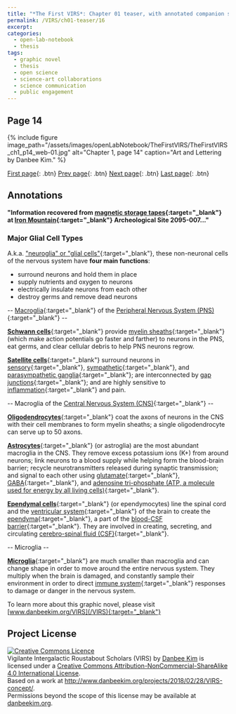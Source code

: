 ```yaml
---
title: "*The First VIRS*: Chapter 01 teaser, with annotated companion script"
permalink: /VIRS/ch01-teaser/16
excerpt: 
categories:
  - open-lab-notebook
  - thesis
tags:
  - graphic novel
  - thesis
  - open science
  - science-art collaborations
  - science communication
  - public engagement
---
```

## Page 14

{% include figure image_path="/assets/images/openLabNotebook/TheFirstVIRS/TheFirstVIRS_ch1_p14_web-01.jpg" 
alt="Chapter 1, page 14" caption="Art and Lettering by Danbee Kim." %}

[First page](http://www.danbeekim.org/VIRS/ch01-teaser/01){: .btn} [Prev page](http://www.danbeekim.org/VIRS/ch01-teaser/15){: .btn} [Next page](http://www.danbeekim.org/VIRS/ch01-teaser/17){: .btn} [Last page](http://www.danbeekim.org/VIRS/ch01-teaser/17){: .btn}

## Annotations

**"Information recovered from [magnetic storage tapes](https://www.bloomberg.com/news/articles/2018-10-17/the-future-of-the-cloud-depends-on-magnetic-tape){:target="_blank"} at [Iron Mountain](https://en.wikipedia.org/wiki/Iron_Mountain_(company)){:target="_blank"} Archeological Site 2095-007..."**

### Major Glial Cell Types

A.k.a. ["neuroglia" or "glial cells"](https://en.wikipedia.org/wiki/Glia){:target="_blank"}, these non-neuronal cells of the nervous system have **four main functions**: 
* surround neurons and hold them in place
* supply nutrients and oxygen to neurons 
* electrically insulate neurons from each other
* destroy germs and remove dead neurons

-- [Macroglia](https://en.wikipedia.org/wiki/Glia#Macroglia){:target="_blank"} of the [Peripheral Nervous System (PNS)](https://en.wikipedia.org/wiki/Peripheral_nervous_system){:target="_blank"} --

[**Schwann cells**](https://en.wikipedia.org/wiki/Schwann_cell){:target="_blank"} provide [myelin sheaths](https://en.wikipedia.org/wiki/Myelin){:target="_blank"} (which make action potentials go faster and farther) to neurons in the PNS, eat germs, and clear cellular debris to help PNS neurons regrow. 

[**Satellite cells**](https://en.wikipedia.org/wiki/Satellite_glial_cell){:target="_blank"} surround neurons in [sensory](https://en.wikipedia.org/wiki/Dorsal_root_ganglion){:target="_blank"}, [sympathetic](https://en.wikipedia.org/wiki/Sympathetic_ganglion){:target="_blank"}, and [parasympathetic ganglia](https://en.wikipedia.org/wiki/Parasympathetic_ganglion){:target="_blank"}; are interconnected by [gap junctions](https://en.wikipedia.org/wiki/Gap_junction){:target="_blank"}; and are highly sensitive to [inflammation](https://en.wikipedia.org/wiki/Inflammation){:target="_blank"} and pain. 

-- Macroglia of the [Central Nervous System (CNS)](https://en.wikipedia.org/wiki/Central_nervous_system){:target="_blank"} -- 

[**Oligodendrocytes**](https://en.wikipedia.org/wiki/Oligodendrocyte){:target="_blank"} coat the axons of neurons in the CNS with their cell membranes to form myelin sheaths; a single oligodendrocyte can serve up to 50 axons. 

[**Astrocytes**](https://en.wikipedia.org/wiki/Astrocyte){:target="_blank"} (or astroglia) are the most abundant macroglia in the CNS. They remove excess potassium ions (K+) from around neurons; link neurons to a blood supply while helping form the blood-brain barrier; recycle neurotransmitters released during synaptic transmission; and signal to each other using [glutamate](https://en.wikipedia.org/wiki/Glutamate_(neurotransmitter)){:target="_blank"}, [GABA](https://en.wikipedia.org/wiki/Gamma-Aminobutyric_acid){:target="_blank"}, and [adenosine tri-phosphate (ATP, a molecule used for energy by all living cells)](https://en.wikipedia.org/wiki/Adenosine_triphosphate){:target="_blank"}. 

[**Ependymal cells**](https://en.wikipedia.org/wiki/Ependyma){:target="_blank"} (or ependymocytes) line the spinal cord and the [ventricular system](https://en.wikipedia.org/wiki/Ventricular_system){:target="_blank"} of the brain to create the [ependyma](https://en.wikipedia.org/wiki/Ependyma){:target="_blank"}, a part of the [blood-CSF barrier](https://en.wikipedia.org/wiki/Choroid_plexus#Blood%E2%80%93cerebrospinal_fluid_barrier){:target="_blank"}. They are involved in creating, secreting, and circulating [cerebro-spinal fluid (CSF)](https://en.wikipedia.org/wiki/Cerebrospinal_fluid){:target="_blank"}. 

-- Microglia -- 

[**Microglia**](https://en.wikipedia.org/wiki/Microglia){:target="_blank"} are much smaller than macroglia and can change shape in order to move around the entire nervous system. They multiply when the brain is damaged, and constantly sample their environment in order to direct [immune system](https://en.wikipedia.org/wiki/Immune_system){:target="_blank"} responses to damage or danger in the nervous system. 

To learn more about this graphic novel, please visit [www.danbeekim.org/VIRS](/VIRS){:target="_blank"}

## Project License

<a rel="license" href="http://creativecommons.org/licenses/by-nc-sa/4.0/"><img alt="Creative Commons Licence" 
style="border-width:0" src="https://i.creativecommons.org/l/by-nc-sa/4.0/88x31.png" /></a><br /><span xmlns:dct="
http://purl.org/dc/terms/" property="dct:title">Vigilante Intergalactic Roustabout Scholars (VIRS)</span> by <a xmlns:cc="
http://creativecommons.org/ns#" href="danbeekim.org" property="cc:attributionName" rel="cc:attributionURL">Danbee Kim</a> 
is licensed under a <a rel="license" href="http://creativecommons.org/licenses/by-nc-sa/4.0/">Creative Commons 
Attribution-NonCommercial-ShareAlike 4.0 International License</a>.<br />Based on a work at <a xmlns:dct="
http://purl.org/dc/terms/" href="http://www.danbeekim.org/projects/2018/02/28/VIRS-concept/" rel="dct:source">
http://www.danbeekim.org/projects/2018/02/28/VIRS-concept/</a>.<br />Permissions beyond the scope of this license may be 
available at <a xmlns:cc="http://creativecommons.org/ns#" href="danbeekim.org" rel="cc:morePermissions">danbeekim.org</a>.
